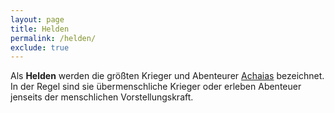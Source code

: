 ```yaml
---
layout: page
title: Helden
permalink: /helden/
exclude: true
---
```


Als **Helden** werden die größten Krieger und Abenteurer [Achaias](/achaia/) bezeichnet. In der Regel sind sie übermenschliche Krieger oder erleben Abenteuer jenseits der menschlichen Vorstellungskraft.
